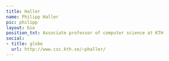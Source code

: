 ```yaml
---
title: Haller
name: Philipp Haller
pic: philipp
layout: bio
position_txt: Associate professor of computer science at KTH
social:
- title: globe
  url: http://www.csc.kth.se/~phaller/
---
```

